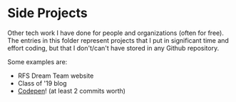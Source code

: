 Side Projects
=============

Other tech work I have done for people and organizations (often for free). The entries in this folder represent projects that I put in significant time and effort coding, but that I don't/can't have stored in any Github repository.

Some examples are:
  * RFS Dream Team website
  * Class of '19 blog
  * [Codepen](https://codepen.io/Toarch)! (at least 2 commits worth)
